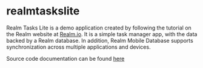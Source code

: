# realmtaskslite

Realm Tasks Lite is a demo application created by following the tutorial on the Realm website at [Realm.io](https://realm.io). It is a simple task manager app, with the data backed by a Realm database. In addition, Realm Mobile Database supports synchronization across multiple applications and devices.

Source code documentation can be found [here](https://billy70.github.io/realmtaskslite/index.html)
